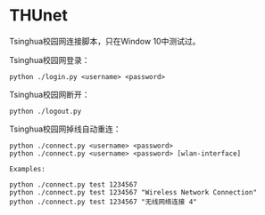 # THUnet

Tsinghua校园网连接脚本，只在Window 10中测试过。

Tsinghua校园网登录：

```
python ./login.py <username> <password>
```

Tsinghua校园网断开：

```
python ./logout.py
```

Tsinghua校园网掉线自动重连：

```
python ./connect.py <username> <password>
python ./connect.py <username> <password> [wlan-interface]

Examples: 

python ./connect.py test 1234567
python ./connect.py test 1234567 "Wireless Network Connection"
python ./connect.py test 1234567 "无线网络连接 4"
```

